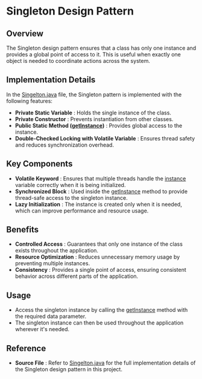 # Singleton Design Pattern

## Overview

The Singleton design pattern ensures that a class has only one instance and provides a global point of access to it. This is useful when exactly one object is needed to coordinate actions across the system.

## Implementation Details

In the [Singelton.java](vscode-file://vscode-app/c:/Users/HP/AppData/Local/Programs/Microsoft%20VS%20Code/resources/app/out/vs/code/electron-sandbox/workbench/workbench.html) file, the Singleton pattern is implemented with the following features:

* **Private Static Variable** : Holds the single instance of the class.
* **Private Constructor** : Prevents instantiation from other classes.
* **Public Static Method ([getInstance](vscode-file://vscode-app/c:/Users/HP/AppData/Local/Programs/Microsoft%20VS%20Code/resources/app/out/vs/code/electron-sandbox/workbench/workbench.html))** : Provides global access to the instance.
* **Double-Checked Locking with Volatile Variable** : Ensures thread safety and reduces synchronization overhead.

## Key Components

* **Volatile Keyword** : Ensures that multiple threads handle the [instance](vscode-file://vscode-app/c:/Users/HP/AppData/Local/Programs/Microsoft%20VS%20Code/resources/app/out/vs/code/electron-sandbox/workbench/workbench.html) variable correctly when it is being initialized.
* **Synchronized Block** : Used inside the [getInstance](vscode-file://vscode-app/c:/Users/HP/AppData/Local/Programs/Microsoft%20VS%20Code/resources/app/out/vs/code/electron-sandbox/workbench/workbench.html) method to provide thread-safe access to the singleton instance.
* **Lazy Initialization** : The instance is created only when it is needed, which can improve performance and resource usage.

## Benefits

* **Controlled Access** : Guarantees that only one instance of the class exists throughout the application.
* **Resource Optimization** : Reduces unnecessary memory usage by preventing multiple instances.
* **Consistency** : Provides a single point of access, ensuring consistent behavior across different parts of the application.

## Usage

* Access the singleton instance by calling the [getInstance](vscode-file://vscode-app/c:/Users/HP/AppData/Local/Programs/Microsoft%20VS%20Code/resources/app/out/vs/code/electron-sandbox/workbench/workbench.html) method with the required data parameter.
* The singleton instance can then be used throughout the application wherever it's needed.

## Reference

* **Source File** : Refer to [Singelton.java](vscode-file://vscode-app/c:/Users/HP/AppData/Local/Programs/Microsoft%20VS%20Code/resources/app/out/vs/code/electron-sandbox/workbench/workbench.html) for the full implementation details of the Singleton design pattern in this project.
